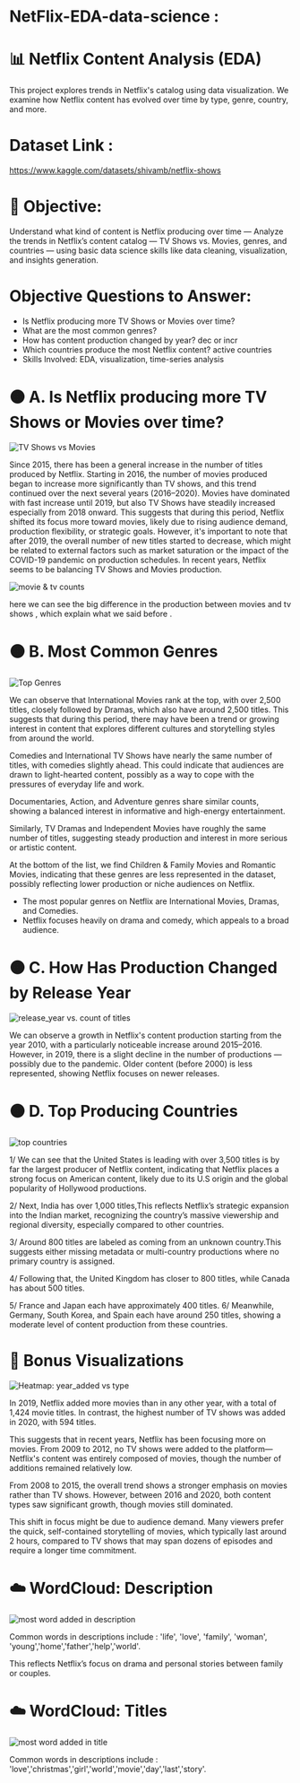 # NetFlix-EDA-data-science :
# 📊 Netflix Content Analysis (EDA)
This project explores trends in Netflix's catalog using data visualization. We examine how Netflix content has evolved over time by type, genre, country, and more.
# Dataset Link :
https://www.kaggle.com/datasets/shivamb/netflix-shows 
# 🧠 Objective:
Understand what kind of content is Netflix producing over time — Analyze the trends in Netflix’s content catalog — TV Shows vs. Movies, genres, and countries — using basic data science skills like data cleaning, visualization, and insights generation.
# Objective Questions to Answer:
 * Is Netflix producing more TV Shows or Movies over time?
 * What are the most common genres?
 * How has content production changed by year? dec or incr
 * Which countries produce the most Netflix content? active countries
 * Skills Involved: EDA, visualization, time-series analysis

# 🟠 A. Is Netflix producing more TV Shows or Movies over time?

![TV Shows vs Movies](téléchargement.png)

Since 2015, there has been a general increase in the number of titles produced by Netflix. Starting in 2016, the number of movies produced began to increase more significantly than TV shows, and this trend continued over the next several years (2016–2020).  Movies have dominated with fast increase until 2019, but also TV Shows have steadily increased especially from 2018 onward.
This suggests that during this period, Netflix shifted its focus more toward movies, likely due to rising audience demand, production flexibility, or strategic goals.
However, it's important to note that after 2019, the overall number of new titles started to decrease, which might be related to external factors such as market saturation or the impact of the COVID-19 pandemic on production schedules.
In recent years, Netflix seems to be balancing TV Shows and Movies production.

![movie & tv counts ](genrescounts.png)

here we can see the big difference in the production between movies and tv shows , which explain what we said before . 

# 🟠 B. Most Common Genres

![Top Genres](10genres.png)

We can observe that International Movies rank at the top, with over 2,500 titles, closely followed by Dramas, which also have around 2,500 titles. This suggests that during this period, there may have been a trend or growing interest in content that explores different cultures and storytelling styles from around the world.

Comedies and International TV Shows have nearly the same number of titles, with comedies slightly ahead. This could indicate that audiences are drawn to light-hearted content, possibly as a way to cope with the pressures of everyday life and work.

Documentaries, Action, and Adventure genres share similar counts, showing a balanced interest in informative and high-energy entertainment.

Similarly, TV Dramas and Independent Movies have roughly the same number of titles, suggesting steady production and interest in more serious or artistic content.

At the bottom of the list, we find Children & Family Movies and Romantic Movies, indicating that these genres are less represented in the dataset, possibly reflecting lower production or niche audiences on Netflix.
 * The most popular genres on Netflix are International Movies, Dramas, and Comedies.
 * Netflix focuses heavily on drama and comedy, which appeals to a broad audience.

# 🟠 C. How Has Production Changed by Release Year

![release_year vs. count of titles](yearvscount.png)

We can observe a growth in Netflix's content production starting from the year 2010, with a particularly noticeable increase around 2015–2016. However, in 2019, there is a slight decline in the number of productions — possibly due to the pandemic.
Older content (before 2000) is less represented, showing Netflix focuses on newer releases.

# 🟠 D. Top Producing Countries

![top countries](country.png)

1/ We can see that the United States is leading with over 3,500 titles is by far the largest producer of Netflix content, indicating that Netflix places a strong focus on American content, likely due to its U.S origin and the global popularity of Hollywood productions.

2/ Next, India has over 1,000 titles,This reflects Netflix’s strategic expansion into the Indian market, recognizing the country’s massive viewership and regional diversity, especially compared to other countries.

3/ Around 800 titles are labeled as coming from an unknown country.This suggests either missing metadata or multi-country productions where no primary country is assigned.

4/ Following that, the United Kingdom has closer to 800 titles, while Canada has about 500 titles.

5/ France and Japan each have approximately 400 titles.
6/ Meanwhile, Germany, South Korea, and Spain each have around 250 titles, showing a moderate level of content production from these countries.

# 🔵 Bonus Visualizations

![Heatmap: year_added vs type](heatmap.png)

In 2019, Netflix added more movies than in any other year, with a total of 1,424 movie titles. In contrast, the highest number of TV shows was added in 2020, with 594 titles.

This suggests that in recent years, Netflix has been focusing more on movies. From 2009 to 2012, no TV shows were added to the platform—Netflix's content was entirely composed of movies, though the number of additions remained relatively low.

From 2008 to 2015, the overall trend shows a stronger emphasis on movies rather than TV shows. However, between 2016 and 2020, both content types saw significant growth, though movies still dominated.

This shift in focus might be due to audience demand. Many viewers prefer the quick, self-contained storytelling of movies, which typically last around 2 hours, compared to TV shows that may span dozens of episodes and require a longer time commitment.

# ☁️ WordCloud: Description

![most word added in description](description.png)

Common words in descriptions include : 'life', 'love', 'family', 'woman', 'young','home','father','help','world'.

This reflects Netflix’s focus on drama and personal stories between family or couples. 

# ☁️ WordCloud: Titles

![most word added in title](titles.png)

Common words in descriptions include : 'love','christmas','girl','world','movie','day','last','story'.

















